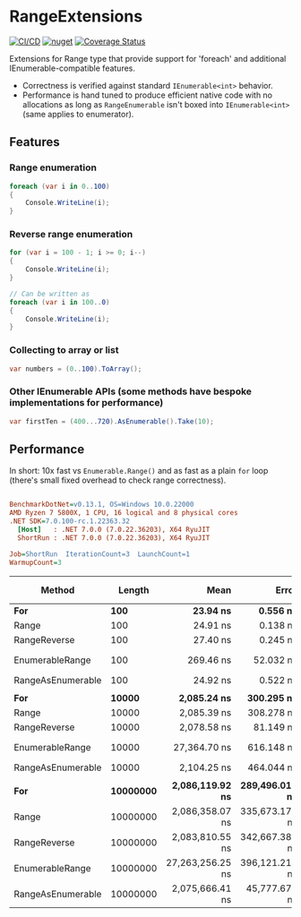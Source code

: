 # RangeExtensions
[![CI/CD](https://github.com/neon-sunset/RangeExtensions/actions/workflows/dotnet-releaser.yml/badge.svg)](https://github.com/neon-sunset/RangeExtensions/actions/workflows/dotnet-releaser.yml) [![nuget](https://badgen.net/nuget/v/RangeExtensions/latest)](https://www.nuget.org/packages/RangeExtensions/) [![Coverage Status](https://coveralls.io/repos/github/neon-sunset/RangeExtensions/badge.svg)](https://coveralls.io/github/neon-sunset/RangeExtensions)

Extensions for Range type that provide support for 'foreach' and additional IEnumerable-compatible features.
- Correctness is verified against standard `IEnumerable<int>` behavior.
- Performance is hand tuned to produce efficient native code with no allocations as long as `RangeEnumerable` isn't boxed into `IEnumerable<int>` (same applies to enumerator).

## Features
### Range enumeration
```cs
foreach (var i in 0..100)
{
    Console.WriteLine(i);
}
```

### Reverse range enumeration
```cs
for (var i = 100 - 1; i >= 0; i--)
{
    Console.WriteLine(i);
}

// Can be written as
foreach (var i in 100..0)
{
    Console.WriteLine(i);
}
```

### Collecting to array or list
```cs
var numbers = (0..100).ToArray();
```

### Other IEnumerable APIs (some methods have bespoke implementations for performance)
```cs
var firstTen = (400...720).AsEnumerable().Take(10);
```

## Performance
In short: 10x fast vs `Enumerable.Range()` and as fast as a plain `for` loop (there's small fixed overhead to check range correctness).
``` ini

BenchmarkDotNet=v0.13.1, OS=Windows 10.0.22000
AMD Ryzen 7 5800X, 1 CPU, 16 logical and 8 physical cores
.NET SDK=7.0.100-rc.1.22363.32
  [Host]   : .NET 7.0.0 (7.0.22.36203), X64 RyuJIT
  ShortRun : .NET 7.0.0 (7.0.22.36203), X64 RyuJIT

Job=ShortRun  IterationCount=3  LaunchCount=1  
WarmupCount=3  

```
|            Method |   Length |             Mean |          Error |        StdDev | Ratio | RatioSD | Code Size |  Gen 0 | Allocated |
|------------------ |--------- |-----------------:|---------------:|--------------:|------:|--------:|----------:|-------:|----------:|
|               **For** |      **100** |         **23.94 ns** |       **0.556 ns** |      **0.030 ns** |  **1.00** |    **0.00** |      **20 B** |      **-** |         **-** |
|             Range |      100 |         24.91 ns |       0.138 ns |      0.008 ns |  1.04 |    0.00 |      65 B |      - |         - |
|      RangeReverse |      100 |         27.40 ns |       0.245 ns |      0.013 ns |  1.14 |    0.00 |      65 B |      - |         - |
|   EnumerableRange |      100 |        269.46 ns |      52.032 ns |      2.852 ns | 11.25 |    0.13 |     322 B | 0.0024 |      40 B |
| RangeAsEnumerable |      100 |         24.92 ns |       0.522 ns |      0.029 ns |  1.04 |    0.00 |      67 B |      - |         - |
|                   |          |                  |                |               |       |         |           |        |           |
|               **For** |    **10000** |      **2,085.24 ns** |     **300.295 ns** |     **16.460 ns** |  **1.00** |    **0.00** |      **20 B** |      **-** |         **-** |
|             Range |    10000 |      2,085.39 ns |     308.278 ns |     16.898 ns |  1.00 |    0.00 |      65 B |      - |         - |
|      RangeReverse |    10000 |      2,078.58 ns |      81.149 ns |      4.448 ns |  1.00 |    0.01 |      65 B |      - |         - |
|   EnumerableRange |    10000 |     27,364.70 ns |     616.148 ns |     33.773 ns | 13.12 |    0.11 |     322 B |      - |      40 B |
| RangeAsEnumerable |    10000 |      2,104.25 ns |     464.044 ns |     25.436 ns |  1.01 |    0.01 |      67 B |      - |         - |
|                   |          |                  |                |               |       |         |           |        |           |
|               **For** | **10000000** |  **2,086,119.92 ns** | **289,496.016 ns** | **15,868.253 ns** |  **1.00** |    **0.00** |      **20 B** |      **-** |         **-** |
|             Range | 10000000 |  2,086,358.07 ns | 335,673.174 ns | 18,399.379 ns |  1.00 |    0.02 |      65 B |      - |         - |
|      RangeReverse | 10000000 |  2,083,810.55 ns | 342,667.388 ns | 18,782.756 ns |  1.00 |    0.01 |      65 B |      - |         - |
|   EnumerableRange | 10000000 | 27,263,256.25 ns | 396,121.214 ns | 21,712.740 ns | 13.07 |    0.09 |     322 B |      - |         - |
| RangeAsEnumerable | 10000000 |  2,075,666.41 ns |  45,777.672 ns |  2,509.229 ns |  1.00 |    0.01 |      67 B |      - |         - |

